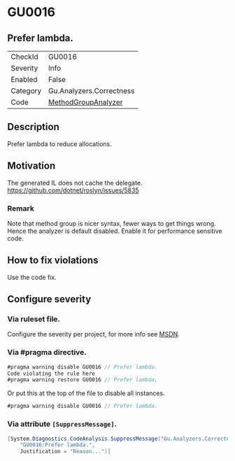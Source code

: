 # GU0016
## Prefer lambda.

<!-- start generated table -->
<table>
  <tr>
    <td>CheckId</td>
    <td>GU0016</td>
  </tr>
  <tr>
    <td>Severity</td>
    <td>Info</td>
  </tr>
  <tr>
    <td>Enabled</td>
    <td>False</td>
  </tr>
  <tr>
    <td>Category</td>
    <td>Gu.Analyzers.Correctness</td>
  </tr>
  <tr>
    <td>Code</td>
    <td><a href="https://github.com/DotNetAnalyzers/Gu.Analyzers/blob/master/Gu.Analyzers/NodeAnalyzers/MethodGroupAnalyzer.cs">MethodGroupAnalyzer</a></td>
  </tr>
</table>
<!-- end generated table -->

## Description

Prefer lambda to reduce allocations.

## Motivation

The generated IL does not cache the delegate.
https://github.com/dotnet/roslyn/issues/5835

### Remark
Note that method group is nicer syntax, fewer ways to get things wrong. Hence the analyzer is default disabled.
Enable it for performance sensitive code.

## How to fix violations

Use the code fix.

<!-- start generated config severity -->
## Configure severity

### Via ruleset file.

Configure the severity per project, for more info see [MSDN](https://msdn.microsoft.com/en-us/library/dd264949.aspx).

### Via #pragma directive.
```C#
#pragma warning disable GU0016 // Prefer lambda.
Code violating the rule here
#pragma warning restore GU0016 // Prefer lambda.
```

Or put this at the top of the file to disable all instances.
```C#
#pragma warning disable GU0016 // Prefer lambda.
```

### Via attribute `[SuppressMessage]`.

```C#
[System.Diagnostics.CodeAnalysis.SuppressMessage("Gu.Analyzers.Correctness", 
    "GU0016:Prefer lambda.", 
    Justification = "Reason...")]
```
<!-- end generated config severity -->